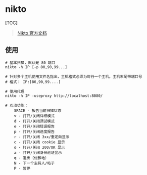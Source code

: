 # nikto

\[TOC]

> [Nikto 官方文档](https://github.com/sullo/nikto/wiki)

## 使用

```shell
# 基本扫描，默认是 80 端口
nikto -h IP [-p 80,90,99...]

# 针对多个主机使用文件名指出，主机格式必须为每行一个主机，主机末尾带端口号
# 格式： IP:[80,90,99....]

# 使用代理
nikto -h IP -useproxy http://localhost:8080/

# 互动功能：
    SPACE - 报告当前扫描状态
    v - 打开/关闭详细模式
    d - 打开/关闭调试模式
    e - 打开/关闭错误报告
    p - 打开/关闭进度报告
    r - 打开/关闭 3xx/重定向显示
    c - 打开/关闭 cookie 显示
    o - 打开/关闭 200/OK 显示
    a - 打开/关闭身份验证显示
    q - 退出（优雅地）
    N - 下一个主持人/帖子
    P - 暂停
```
